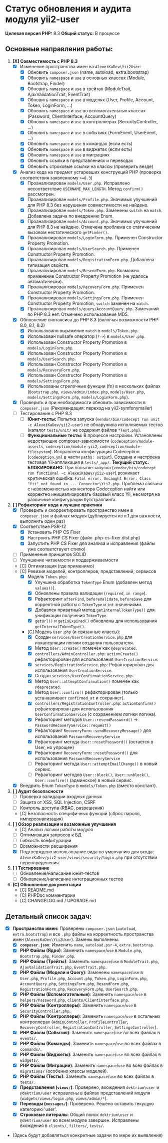 # Статус обновления и аудита модуля yii2-user

**Целевая версия PHP:** 8.3
**Общий статус:** В процессе

## Основные направления работы:

1.  **[X] Совместимость с PHP 8.3**
    *   [X] Изменение пространства имен на `AlexeiKaDev\Yii2User`:
        *   [X] Обновить `composer.json` (name, autoload, extra.bootstrap)
        *   [X] Обновить `namespace` и `use` в основных классах (Module, Bootstrap, Finder)
        *   [X] Обновить `namespace` и `use` в трейтах (ModuleTrait, AjaxValidationTrait, EventTrait)
        *   [X] Обновить `namespace` и `use` в моделях (User, Profile, Account, Token, LoginForm, ...)
        *   [X] Обновить `namespace` и `use` во вспомогательных классах (Password, ClientInterface, AccountQuery)
        *   [X] Обновить `namespace` и `use` в контроллерах (SecurityController, ...)
        *   [X] Обновить `namespace` и `use` в событиях (FormEvent, UserEvent, ...)
        *   [X] Обновить `namespace` и `use` в командах (если есть)
        *   [X] Обновить `namespace` и `use` в виджетах (если есть)
        *   [X] Обновить `namespace` и `use` в миграциях
        *   [X] Обновить ссылки в представлениях и переводах
        *   [X] Обновить строковые ссылки на классы (проверить везде)
    *   [X] Анализ кода на предмет устаревших конструкций PHP (проверка соответствия заявленному `>=8.3`)
        *   [X] Проанализирован `models/User.php`. Исправлено несоответствие `USERNAME_MAX_LENGTH`. Метод `confirm()` рассмотрен.
        *   [X] Проанализирован `models/Profile.php`. Значимых улучшений для PHP 8.3 без нарушения совместимости не найдено.
        *   [X] Проанализирован `models/Token.php`. Заменены `switch` на `match`. Добавлена задача по внедрению Enum.
        *   [X] Проанализирован `models/Account.php`. Значимых улучшений для PHP 8.3 не найдено. Отмечена проблема со статическим вызовом нестатического `getFinder()`.
        *   [X] Проанализирован `models/LoginForm.php`. Применен Constructor Property Promotion.
        *   [X] Проанализирован `models/UserSearch.php`. Применен Constructor Property Promotion.
        *   [X] Проанализирован `models/RegistrationForm.php`. Добавлена типизация свойств.
        *   [X] Проанализирован `models/ResendForm.php`. Возможно применение Constructor Property Promotion (не удалось автоматически).
        *   [X] Проанализирован `models/RecoveryForm.php`. Применен Constructor Property Promotion.
        *   [X] Проанализирован `models/SettingsForm.php`. Применен Constructor Property Promotion, `switch` заменен на `match`.
        *   [X] Проанализирован `models/query/AccountQuery.php`. Замечаний по PHP 8.3 нет. Отмечено использование MD5.
    *   [X] Обновление синтаксиса до PHP 8.3 (включая возможности PHP 8.0, 8.1, 8.2)
        *   [X] Использовано выражение `match` в `models/Token.php`.
        *   [X] Использован nullsafe оператор (`?->`) в `models/User.php`.
        *   [X] Использован Constructor Property Promotion в `models/LoginForm.php`.
        *   [X] Использован Constructor Property Promotion в `models/UserSearch.php`.
        *   [X] Использован Constructor Property Promotion в `models/RecoveryForm.php`.
        *   [X] Использован Constructor Property Promotion в `models/SettingsForm.php`.
        *   [X] Использованы стрелочные функции (fn) в нескольких файлах (`Bootstrap.php`, `views/admin/index.php`, `models/User.php`, `models/SettingsForm.php`, `models/LoginForm.php`).
    *   [X] Проверить и при необходимости обновить зависимости в `composer.json` (Рекомендация: переход на yii2-symfonymailer)
    *   [ ] Тестирование с PHP 8.3
        *   [ ] **Юнит-тесты:** Попытка запуска (`vendor/bin/codecept run unit -c AlexeiKaDev/yii2-user`) не обнаружила исполняемых тестов (каталог `tests/unit/` не содержит файлов `*Test.php`).
        *   [ ] **Функциональные тесты:** В процессе настройки. Установлены недостающие composer-зависимости (`codeception/module-asserts`, `codeception/module-yii2`, `codeception/module-filesystem`). Исправлена конфигурация Codeception (`codeception.yml` в части `paths: output`). Создана и настроена тестовая Yii-аппликация в `tests/_app/`. **Текущий статус: БЛОКИРОВАНО.** При попытке запуска (`vendor/bin/codecept run functional -c AlexeiKaDev/yii2-user`) возникает критическая ошибка: `Fatal error: Uncaught Error: Class "Yii" not found in ... Connector\Yii2.php`. Проблема связана с невозможностью коннектора Codeception найти или корректно инициализировать базовый класс Yii, несмотря на различные конфигурации бутстраппинга.
2.  **[ ] Рефакторинг кода и лучшие практики**
    *   [X] Проверить и скорректировать пространство имен в `composer.json` и файлах модуля (дублируется из п.1 для важности, выполнить один раз)
    *   [X] Соответствие PSR-12
        *   [X] Установить PHP CS Fixer
        *   [X] Настроить PHP CS Fixer (файл .php-cs-fixer.dist.php)
        *   [X] Запустить PHP CS Fixer для анализа и исправления (файлы уже соответствуют стилю)
    *   [ ] Применение принципов SOLID
    *   [ ] Улучшение читаемости и поддерживаемости
    *   [C] Оптимизация (где применимо)
    *   [C] Ревизия моделей, контроллеров, представлений, сервисов
        *   [X] Модель `Token.php`:
            *   [X] Улучшена обработка `TokenType` Enum (добавлен метод `values()`).
            *   [X] Обновлены правила валидации (`required`, `in range`).
            *   [X] Рефакторинг `afterFind`, `beforeValidate`, `beforeSave` для корректной работы с `TokenType` и `int` значениями.
            *   [X] Добавлен приватный метод `getInternalTokenType()` для унификации получения `TokenType`.
            *   [X] `getUrl()` и `getIsExpired()` обновлены для использования `getInternalTokenType()`.
        *   [C] Модель `User.php` (и связанные классы):
            *   [X] Создан `services/UserCreationService.php` для инкапсуляции логики создания пользователя.
            *   [X] Метод `User::create()` помечен как `@deprecated`.
            *   [X] `controllers/AdminController.php`: `actionCreate()` рефакторирован для использования `UserCreationService`.
            *   [X] `services/RegistrationService.php`: Рефакторирован для использования `UserCreationService`.
            *   [X] Создан `services/UserConfirmationService.php`.
            *   [X] Метод `User::attemptConfirmation()` помечен как `@deprecated`.
            *   [X] Метод `User::confirm()` рефакторирован (только устанавливает `confirmed_at` и сохраняет).
            *   [X] `controllers/RegistrationController.php`: `actionConfirm()` рефакторирован для использования `UserConfirmationService` (с сохранением логики логина).
            *   [X] Рефакторинг методов `User::resendPassword()` -> `PasswordRecoveryService::request()`
            *   [X] Рефакторинг `RecoveryForm::sendRecoveryMessage()` для использования `PasswordRecoveryService`
            *   [X] Рефакторинг метода `User::resetPassword()` (остается в User, но упрощен)
            *   [X] Рефакторинг `RecoveryForm::resetPassword()` для использования `PasswordRecoveryService`
            *   [ ] Рефакторинг метода `User::attemptEmailChange()` в новый сервис.
            *   [ ] Рефакторинг методов `User::block()`, `User::unblock()`, `User::confirm()` (админское) в новый сервис.
    *   [X] Внедрить Enum `TokenType` в `models/Token.php` (вместо констант).
3.  **[ ] Аудит безопасности**
    *   [ ] Проверка валидации входных данных
    *   [ ] Защита от XSS, SQL Injection, CSRF
    *   [ ] Контроль доступа (RBAC, разрешения)
    *   [C] Безопасность специфичных функций (сброс пароля, имперсонализация)
4.  **[ ] Обзор реализации и возможные улучшения**
    *   [C] Анализ логики работы модуля
    *   [ ] Оптимизация запросов к БД
    *   [ ] Гибкость конфигурации
    *   [ ] Возможности расширения
    *   [X] Подтверждено использование вида по умолчанию для входа: `AlexeiKaDev/yii2-user/views/security/login.php` при отсутствии переопределения.
5.  **[ ] Тестирование**
    *   [ ] Обновление/написание юнит-тестов
    *   [ ] Обновление/написание интеграционных тестов
6.  **[C] Обновление документации**
    *   [C] README.md
    *   [C] PHPDoc комментарии
    *   [C] CHANGELOG.md / UPGRADE.md

## Детальный список задач:

*   [X] **Пространство имен:** Проверены `composer.json` (`autoload`, `extra.bootstrap`) и все `.php` файлы на корректность пространства имен (`AlexeiKaDev\Yii2User`). Замены выполнены.
    *   [X] **`composer.json`**: Изменить `name`, `autoload.psr-4`, `extra.bootstrap`.
    *   [X] **PHP Файлы (Ядро)**: Заменить `namespace`/`use` в `Module.php`, `Bootstrap.php`, `Finder.php`.
    *   [X] **PHP Файлы (Трейты)**: Заменить `namespace`/`use` в `ModuleTrait.php`, `AjaxValidationTrait.php`, `EventTrait.php`.
    *   [X] **PHP Файлы (Модели и Query)**: Заменены `namespace`/`use` в `User.php`, `Profile.php`, `Account.php`, `Token.php`, `LoginForm.php`, `AccountQuery.php`, `SettingsForm.php`, `ResendForm.php`, `RegistrationForm.php`, `RecoveryForm.php`, `UserSearch.php`.
    *   [X] **PHP Файлы (Вспомогательные)**: Заменить `namespace`/`use` в `helpers/Password.php`, `clients/ClientInterface.php`.
    *   [X] **PHP Файлы (Контроллеры)**: Заменить `namespace`/`use` в `SecurityController.php`.
    *   [X] **PHP Файлы (Контроллеры)**: Заменить `namespace`/`use` в остальных контроллерах (`AdminController`, `ProfileController`, `RecoveryController`, `RegistrationController`, `SettingsController`).
    *   [X] **PHP Файлы (События)**: Заменить `namespace`/`use` во всех файлах в `events/`.
    *   [X] **PHP Файлы (Команды)**: Заменить `namespace`/`use` во всех файлах в `commands/`.
    *   [X] **PHP Файлы (Виджеты)**: Заменить `namespace`/`use` во всех файлах в `widgets/`.
    *   [X] **PHP Файлы (Миграции)**: Заменить `namespace`/`use` во всех файлах в `migrations/` (особенно классы моделей).
    *   [X] **PHP Файлы (Тесты)**: Заменить `namespace`/`use` во всех файлах в `tests/`.
    *   [X] **Представления (`views/`)**: Проверено, вхождения `dektrium\user` и `@dektrium/user` исправлены в файлах представлений модуля (`widgets/views/login.php`, `views/admin/*`).
    *   [X] **Переводы (`messages/`)**: Проверено. Решено оставить текущую категорию 'user'.
    *   [X] **Строковые литералы**: Общий поиск `dektrium\user` и `@dektrium/user` во всем модуле завершен. Исправлены вхождения в `clients/`, `filters/`, `tests/`.
*   (Здесь будут добавляться конкретные задачи по мере их выявления)